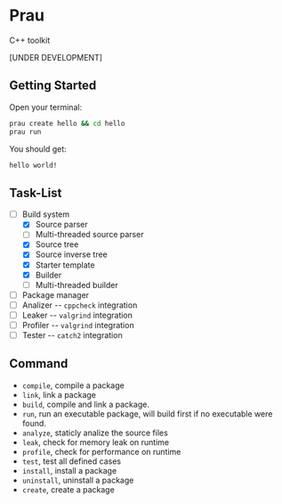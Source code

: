 # Prau
C++ toolkit

[UNDER DEVELOPMENT]

## Getting Started
Open your terminal:
~~~ sh
prau create hello && cd hello
prau run
~~~

You should get:
~~~ sh
hello world!
~~~

## Task-List
- [ ] Build system
    - [x] Source parser
    - [ ] Multi-threaded source parser
    - [x] Source tree
    - [x] Source inverse tree
    - [x] Starter template
    - [x] Builder 
    - [ ] Multi-threaded builder
- [ ] Package manager
- [ ] Analizer -- `cppcheck` integration
- [ ] Leaker -- `valgrind` integration
- [ ] Profiler -- `valgrind` integration
- [ ] Tester -- `catch2` integration

## Command
- `compile`, compile a package
- `link`, link a package
- `build`, compile and link a package.
- `run`, run an executable package, will build first if no executable were found.
- `analyze`, staticly analize the source files
- `leak`, check for memory leak on runtime
- `profile`, check for performance on runtime
- `test`, test all defined cases
- `install`, install a package
- `uninstall`, uninstall a package
- `create`, create a package
